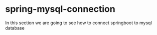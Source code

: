 # spring-mysql-connection
In this section we are going to see how to connect springboot to mysql database
